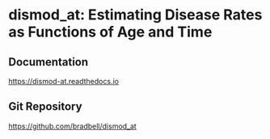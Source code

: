 # dismod_at: Estimating Disease Rates as Functions of Age and Time

## Documentation
https://dismod-at.readthedocs.io

## Git Repository
https://github.com/bradbell/dismod_at

